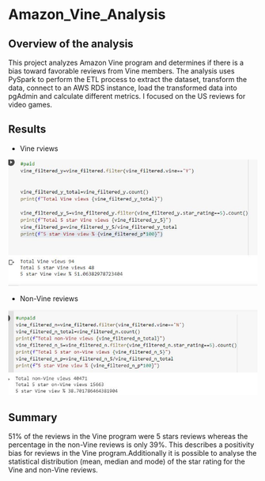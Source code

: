 # Amazon_Vine_Analysis


## Overview of the analysis

This project analyzes Amazon Vine program and determines if there is a bias toward favorable reviews from Vine members.
The analysis uses PySpark to perform the ETL process to extract the dataset, transform the data, connect to an AWS RDS instance, load the transformed data into pgAdmin and calculate different metrics.
I focused on the US reviews for video games.

## Results 
* Vine rviews

![image](https://github.com/maryamt95/Amazon_Vine_Analysis/blob/main/vine1.JPG)

* Non-Vine reviews 

![image](https://github.com/maryamt95/Amazon_Vine_Analysis/blob/main/vine2.JPG)

## Summary 

51% of the reviews in the Vine program were 5 stars reviews whereas the percentage in the non-Vine reviews is only 39%. This describes a positivity bias for reviews in the Vine program.Additionally it is possible to analyse the statistical distribution (mean, median and mode) of the star rating for the Vine and non-Vine reviews.
